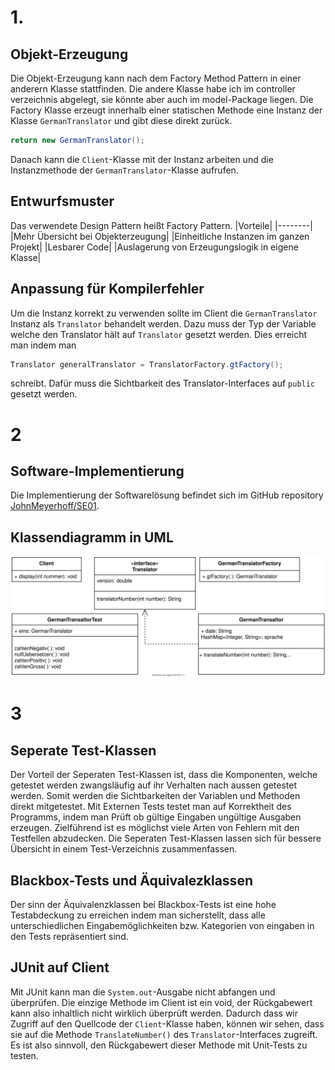 # 1.
## Objekt-Erzeugung
Die Objekt-Erzeugung kann nach dem Factory Method Pattern in einer anderern Klasse stattfinden. Die andere Klasse habe ich im controller verzeichnis abgelegt, sie könnte aber auch im model-Package liegen.
Die Factory Klasse erzeugt innerhalb einer statischen Methode eine Instanz der Klasse ``GermanTranslator`` und gibt diese direkt zurück.
```Java
return new GermanTranslator(); 
```
Danach kann die ``Client``-Klasse mit der Instanz arbeiten und die Instanzmethode der ``GermanTranslator``-Klasse aufrufen.
## Entwurfsmuster
Das verwendete Design Pattern heißt Factory Pattern.
|Vorteile|
|--------|
|Mehr Übersicht bei Objekterzeugung|
|Einheitliche Instanzen im ganzen Projekt|
|Lesbarer Code|
|Auslagerung von Erzeugungslogik in eigene Klasse|

## Anpassung für Kompilerfehler
Um die Instanz korrekt zu verwenden sollte im Client die `` GermanTranslator `` Instanz als `` Translator `` behandelt werden.
Dazu muss der Typ der Variable welche den Translator hält auf `` Translator `` gesetzt werden. Dies erreicht man indem man
```Java
Translator generalTranslator = TranslatorFactory.gtFactory(); 
```
schreibt. Dafür muss die Sichtbarkeit des Translator-Interfaces auf ``
public
`` gesetzt werden.

# 2
## Software-Implementierung
Die Implementierung der Softwarelösung befindet sich im GitHub repository [JohnMeyerhoff/SE01](https://github.com/JohnMeyerhoff/SE01).

## Klassendiagramm in UML
![Klassendiagramm >](images/Translator.svg)

# 3
## Seperate Test-Klassen
Der Vorteil der Seperaten Test-Klassen ist, dass die Komponenten, welche getestet werden
zwangsläufig auf ihr Verhalten nach aussen getestet werden. Somit werden die Sichtbarkeiten
der Variablen und Methoden direkt mitgetestet. Mit Externen Tests testet man auf Korrektheit
des Programms, indem man Prüft ob gültige Eingaben ungültige Ausgaben erzeugen. Zielführend
ist es möglichst viele Arten von Fehlern mit den Testfellen abzudecken. Die Seperaten
Test-Klassen lassen sich für bessere Übersicht in einem Test-Verzeichnis zusammenfassen.

## Blackbox-Tests und Äquivalezklassen
Der sinn der Äquivalenzklassen bei Blackbox-Tests ist eine hohe
Testabdeckung zu erreichen indem man sicherstellt, dass alle unterschiedlichen Eingabemöglichkeiten bzw. Kategorien von eingaben in den Tests repräsentiert sind.

## JUnit auf Client
Mit JUnit kann man die ``System.out``-Ausgabe nicht abfangen und überprüfen. Die einzige Methode im Client ist ein void, der Rückgabewert kann also inhaltlich nicht wirklich überprüft werden.
Dadurch dass wir Zugriff auf den Quellcode der ``Client``-Klasse haben, können wir sehen, dass sie auf die Methode ``TranslateNumber()`` des ``Translator``-Interfaces zugreift. Es ist also sinnvoll, den Rückgabewert dieser Methode mit Unit-Tests zu testen.